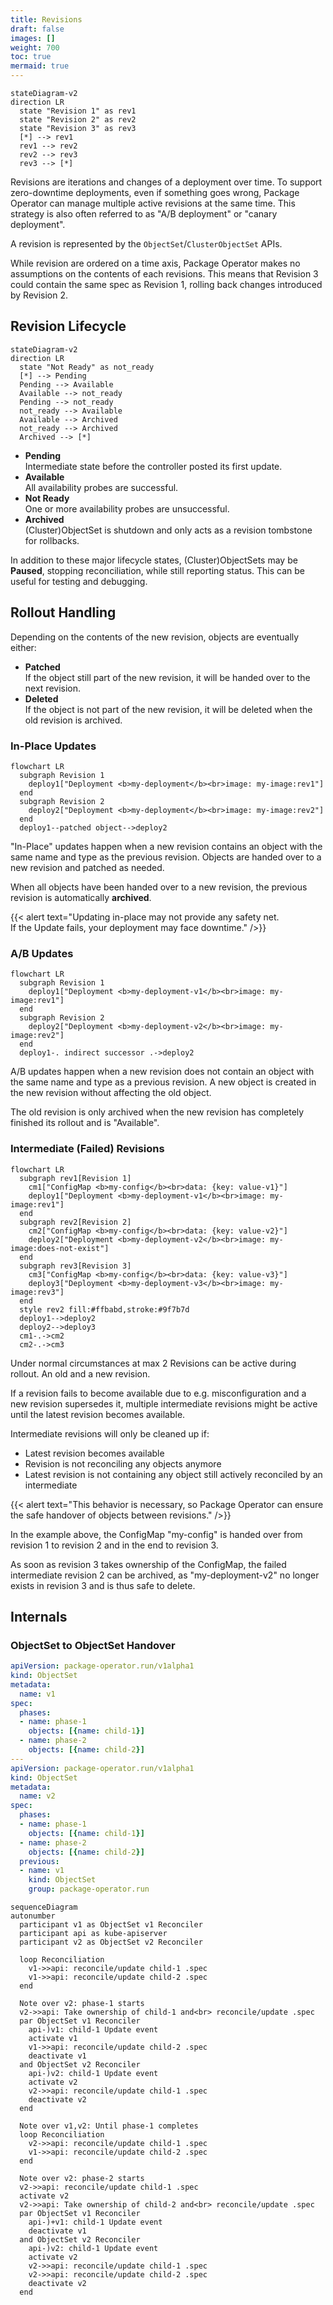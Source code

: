 ```yaml
---
title: Revisions
draft: false
images: []
weight: 700
toc: true
mermaid: true
---
```


```mermaid
stateDiagram-v2
direction LR
  state "Revision 1" as rev1
  state "Revision 2" as rev2
  state "Revision 3" as rev3
  [*] --> rev1
  rev1 --> rev2
  rev2 --> rev3
  rev3 --> [*]
```

Revisions are iterations and changes of a deployment over time. To support zero-downtime deployments, even if something goes wrong, Package Operator can manage multiple active revisions at the same time. This strategy is also often referred to as "A/B deployment" or "canary deployment".

A revision is represented by the `ObjectSet`/`ClusterObjectSet` APIs.

While revision are ordered on a time axis, Package Operator makes no assumptions on the contents of each revisions.
This means that Revision 3 could contain the same spec as Revision 1, rolling back changes introduced by Revision 2.

## Revision Lifecycle

```mermaid
stateDiagram-v2
direction LR
  state "Not Ready" as not_ready
  [*] --> Pending
  Pending --> Available
  Available --> not_ready
  Pending --> not_ready
  not_ready --> Available
  Available --> Archived
  not_ready --> Archived
  Archived --> [*]
```

- **Pending**  
  Intermediate state before the controller posted its first update.
- **Available**  
  All availability probes are successful.
- **Not Ready**  
  One or more availability probes are unsuccessful.
- **Archived**  
  (Cluster)ObjectSet is shutdown and only acts as a revision tombstone for rollbacks.

In addition to these major lifecycle states, (Cluster)ObjectSets may be **Paused**, stopping reconciliation, while still reporting status.
This can be useful for testing and debugging.

## Rollout Handling

Depending on the contents of the new revision, objects are eventually either:

- **Patched**  
  If the object still part of the new revision, it will be handed over to the next revision.
- **Deleted**  
  If the object is not part of the new revision, it will be deleted when the old revision is archived.

### In-Place Updates

```mermaid
flowchart LR
  subgraph Revision 1
    deploy1["Deployment <b>my-deployment</b><br>image: my-image:rev1"]
  end
  subgraph Revision 2
    deploy2["Deployment <b>my-deployment</b><br>image: my-image:rev2"]
  end
  deploy1--patched object-->deploy2
```

"In-Place" updates happen when a new revision contains an object with the same name and type as the previous revision.
Objects are handed over to a new revision and patched as needed.

When all objects have been handed over to a new revision, the previous revision is automatically **archived**.

{{< alert text="Updating in-place may not provide any safety net.<br>If the Update fails, your deployment may face downtime." />}}

### A/B Updates

```mermaid
flowchart LR
  subgraph Revision 1
    deploy1["Deployment <b>my-deployment-v1</b><br>image: my-image:rev1"]
  end
  subgraph Revision 2
    deploy2["Deployment <b>my-deployment-v2</b><br>image: my-image:rev2"]
  end
  deploy1-. indirect successor .->deploy2
```

A/B updates happen when a new revision does not contain an object with the same name and type as a previous revision.
A new object is created in the new revision without affecting the old object.

The old revision is only archived when the new revision has completely finished its rollout and is "Available".

### Intermediate (Failed) Revisions

```mermaid
flowchart LR
  subgraph rev1[Revision 1]
    cm1["ConfigMap <b>my-config</b><br>data: {key: value-v1}"]
    deploy1["Deployment <b>my-deployment-v1</b><br>image: my-image:rev1"]
  end
  subgraph rev2[Revision 2]
    cm2["ConfigMap <b>my-config</b><br>data: {key: value-v2}"]
    deploy2["Deployment <b>my-deployment-v2</b><br>image: my-image:does-not-exist"]
  end
  subgraph rev3[Revision 3]
    cm3["ConfigMap <b>my-config</b><br>data: {key: value-v3}"]
    deploy3["Deployment <b>my-deployment-v3</b><br>image: my-image:rev3"]
  end
  style rev2 fill:#ffbabd,stroke:#9f7b7d
  deploy1-->deploy2
  deploy2-->deploy3
  cm1-.->cm2
  cm2-.->cm3
```

Under normal circumstances at max 2 Revisions can be active during rollout. An old and a new revision.

If a revision fails to become available due to e.g. misconfiguration and a new revision supersedes it, multiple intermediate revisions might be active until the latest revision becomes available.

Intermediate revisions will only be cleaned up if:
- Latest revision becomes available
- Revision is not reconciling any objects anymore
- Latest revision is not containing any object still actively reconciled by an intermediate

{{< alert text="This behavior is necessary, so Package Operator can ensure the safe handover of objects between revisions." />}}

In the example above, the ConfigMap "my-config" is handed over from revision 1 to revision 2 and in the end to revision 3.

As soon as revision 3 takes ownership of the ConfigMap, the failed intermediate revision 2 can be archived, as "my-deployment-v2" no longer exists in revision 3 and is thus safe to delete.

## Internals

### ObjectSet to ObjectSet Handover

```yaml
apiVersion: package-operator.run/v1alpha1
kind: ObjectSet
metadata:
  name: v1
spec:
  phases:
  - name: phase-1
    objects: [{name: child-1}]
  - name: phase-2
    objects: [{name: child-2}]
---
apiVersion: package-operator.run/v1alpha1
kind: ObjectSet
metadata:
  name: v2
spec:
  phases:
  - name: phase-1
    objects: [{name: child-1}]
  - name: phase-2
    objects: [{name: child-2}]
  previous:
  - name: v1
    kind: ObjectSet
    group: package-operator.run
```

```mermaid
sequenceDiagram
autonumber
  participant v1 as ObjectSet v1 Reconciler
  participant api as kube-apiserver
  participant v2 as ObjectSet v2 Reconciler

  loop Reconciliation
    v1->>api: reconcile/update child-1 .spec
    v1->>api: reconcile/update child-2 .spec
  end

  Note over v2: phase-1 starts
  v2->>api: Take ownership of child-1 and<br> reconcile/update .spec
  par ObjectSet v1 Reconciler
    api-)v1: child-1 Update event
    activate v1
    v1->>api: reconcile/update child-2 .spec
    deactivate v1
  and ObjectSet v2 Reconciler
    api-)v2: child-1 Update event
    activate v2
    v2->>api: reconcile/update child-1 .spec
    deactivate v2
  end

  Note over v1,v2: Until phase-1 completes
  loop Reconciliation
    v2->>api: reconcile/update child-1 .spec
    v1->>api: reconcile/update child-2 .spec
  end

  Note over v2: phase-2 starts
  v2->>api: reconcile/update child-1 .spec
  activate v2
  v2->>api: Take ownership of child-2 and<br> reconcile/update .spec
  par ObjectSet v1 Reconciler
    api-)+v1: child-1 Update event
    deactivate v1
  and ObjectSet v2 Reconciler
    api-)v2: child-1 Update event
    activate v2
    v2->>api: reconcile/update child-1 .spec
    v2->>api: reconcile/update child-2 .spec
    deactivate v2
  end
```
